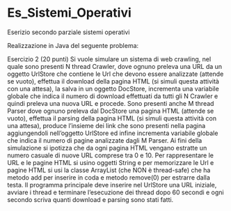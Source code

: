 # Es_Sistemi_Operativi
Eserizio secondo parziale sistemi operativi

Realizzazione in Java del seguente problema:

Esercizio 2 (20 punti)
Si vuole simulare un sistema di web crawling, nel quale sono presenti N thread Crawler, dove ognuno preleva una URL da un oggetto UrlStore che contiene le Url che devono essere analizzate (attende se vuoto), effettua il download della pagina HTML (si simuli questa attività con una attesa), la salva in un oggetto DocStore, incrementa una variabile globale che indica il numero di download effettuati da tutti gli N Crawler e quindi preleva una nuova URL e procede. 
Sono presenti anche M thread Parser dove ognuno preleva dal DocStore una pagina HTML (attende se vuoto), effettua il parsing della pagina HTML (si simuli questa attività con una attesa), produce l’insieme dei link che sono presenti nella pagina aggiungendoli nell’oggetto UrlStore ed infine incrementa variabile globale che indica il numero di pagine analizzate dagli M Parser. 
Ai fini della simulazione si ipotizza che da ogni pagina HTML vengano estratte un numero casuale di nuove URL comprese tra 0 e 10. Per rappresentare le URL e le pagine HTML si usino oggetti String e per memorizzare le Url e pagine HTML si usi la classe ArrayList (che NON è thread-safe) che ha metodo add per inserire in coda e metodo remove(0) per estrarre dalla testa.
Il programma principale deve inserire nel UrlStore una URL iniziale, avviare i thread e terminare l’esecuzione dei thread dopo 60 secondi e ogni secondo scriva quanti download e parsing sono stati fatti.
